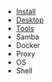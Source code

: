 - [Install](./Install)
- [Desktop](Linux_Desktop)
- [Tools](./Tools)
- Samba
- Docker
- Proxy
- OS
- Shell
